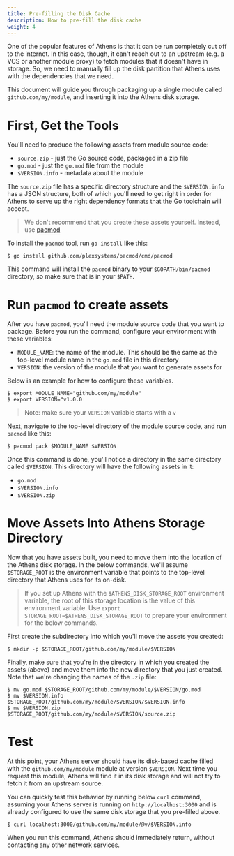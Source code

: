 ```yaml
---
title: Pre-filling the Disk Cache
description: How to pre-fill the disk cache
weight: 4
---
```


One of the popular features of Athens is that it can be run completely cut off to the internet. In this case, though, it can't reach out to an upstream (e.g. a VCS or another module proxy) to fetch modules that it doesn't have in storage. So, we need to manually fill up the disk partition that Athens uses with the dependencies that we need.

This document will guide you through packaging up a single module called `github.com/my/module`, and inserting it into the Athens disk storage.

# First, Get the Tools

You'll need to produce the following assets from module source code:

- `source.zip` - just the Go source code, packaged in a zip file
- `go.mod` - just the `go.mod` file from the module
- `$VERSION.info` - metadata about the module

The `source.zip` file has a specific directory structure and the `$VERSION.info` has a JSON structure, both of which you'll need to get right in order for Athens to serve up the right dependency formats that the Go toolchain will accept.

>We don't recommend that you create these assets yourself. Instead, use [pacmod](https://github.com/plexsystems/pacmod)

To install the `pacmod` tool, run `go install` like this:

```console
$ go install github.com/plexsystems/pacmod/cmd/pacmod
```

This command will install the `pacmod` binary to your `$GOPATH/bin/pacmod` directory, so make sure that is in your `$PATH`.

# Run `pacmod` to create assets

After you have `pacmod`, you'll need the module source code that you want to package. Before you run the command, configure your environment with these variables:

- `MODULE_NAME`: the name of the module. This should be the same as the top-level module name in the `go.mod` file in this directory
- `VERSION`: the version of the module that you want to generate assets for

Below is an example for how to configure these variables.

```console
$ export MODULE_NAME="github.com/my/module"
$ export VERSION="v1.0.0
```

>Note: make sure your `VERSION` variable starts with a `v`

Next, navigate to the top-level directory of the module source code, and run `pacmod` like this:

```console
$ pacmod pack $MODULE_NAME $VERSION
```

Once this command is done, you'll notice a directory in the same directory called `$VERSION`. This directory will have the following assets in it:

- `go.mod`
- `$VERSION.info`
- `$VERSION.zip`

# Move Assets Into Athens Storage Directory

Now that you have assets built, you need to move them into the location of the Athens disk storage. In the below commands, we'll assume `$STORAGE_ROOT` is the environment variable that points to the top-level directory that Athens uses for its on-disk.

>If you set up Athens with the `$ATHENS_DISK_STORAGE_ROOT` environment variable, the root of this storage location is the value of this environment variable. Use `export STORAGE_ROOT=$ATHENS_DISK_STORAGE_ROOT` to prepare your environment for the below commands.

First create the subdirectory into which you'll move the assets you created:

```console
$ mkdir -p $STORAGE_ROOT/github.com/my/module/$VERSION
```

Finally, make sure that you're in the directory in which you created the assets (above) and move them into the new directory that you just created. Note that we're changing the names of the `.zip` file:

```console
$ mv go.mod $STORAGE_ROOT/github.com/my/module/$VERSION/go.mod
$ mv $VERSION.info $STORAGE_ROOT/github.com/my/module/$VERSION/$VERSION.info
$ mv $VERSION.zip $STORAGE_ROOT/github.com/my/module/$VERSION/source.zip
```

# Test

At this point, your Athens server should have its disk-based cache filled with the `github.com/my/module` module at version `$VERSION`. Next time you request this module, Athens will find it in its disk storage and will not try to fetch it from an upstream source.

You can quickly test this behavior by running below `curl` command, assuming your Athens server is running on `http://localhost:3000` and is already configured to use the same disk storage that you pre-filled above.

```console
$ curl localhost:3000/github.com/my/module/@v/$VERSION.info
```

When you run this command, Athens should immediately return, without contacting any other network services.
